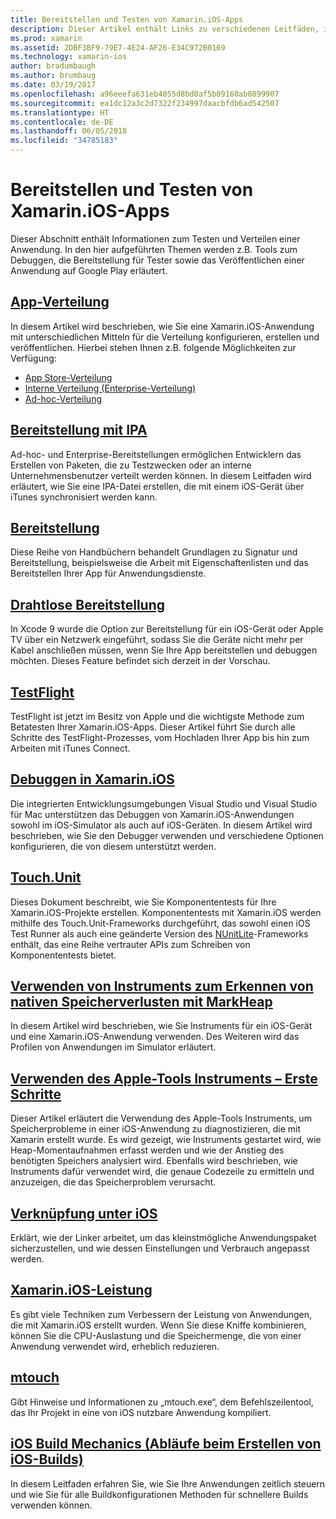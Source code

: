 ```yaml
---
title: Bereitstellen und Testen von Xamarin.iOS-Apps
description: Dieser Artikel enthält Links zu verschiedenen Leitfäden, in denen Themen zum Bereitstellen und Testen einer Xamarin.iOS-Anwendung beschrieben werden. Zum Beispiel die App-Verteilung, IPA-Dateien, Bereitstellung, drahtlose Bereitstellung, TestFlight und das Debuggen.
ms.prod: xamarin
ms.assetid: 2DBF3BF9-79E7-4E24-AF26-E34C972B0169
ms.technology: xamarin-ios
author: bradumbaugh
ms.author: brumbaug
ms.date: 03/19/2017
ms.openlocfilehash: a96eeefa631eb4055d8bd0af5b89160ab0899907
ms.sourcegitcommit: ea1dc12a3c2d7322f234997daacbfdb6ad542507
ms.translationtype: HT
ms.contentlocale: de-DE
ms.lasthandoff: 06/05/2018
ms.locfileid: "34785183"
---
```

# <a name="deploying-and-testing-xamarinios-apps"></a>Bereitstellen und Testen von Xamarin.iOS-Apps

Dieser Abschnitt enthält Informationen zum Testen und Verteilen einer Anwendung. In den hier aufgeführten Themen werden z.B. Tools zum Debuggen, die Bereitstellung für Tester sowie das Veröffentlichen einer Anwendung auf Google Play erläutert.

##  <a name="app-distributioniosdeploy-testapp-distributionindexmd"></a>[App-Verteilung](~/ios/deploy-test/app-distribution/index.md)

In diesem Artikel wird beschrieben, wie Sie eine Xamarin.iOS-Anwendung mit unterschiedlichen Mitteln für die Verteilung konfigurieren, erstellen und veröffentlichen. Hierbei stehen Ihnen z.B. folgende Möglichkeiten zur Verfügung:

- [App Store-Verteilung](~/ios/deploy-test/app-distribution/app-store-distribution/index.md)
- [Interne Verteilung (Enterprise-Verteilung)](~/ios/deploy-test/app-distribution/in-house-distribution.md)
- [Ad-hoc-Verteilung](~/ios/deploy-test/app-distribution/ad-hoc-distribution.md)

##  <a name="ipa-deploymentiosdeploy-testapp-distributionipa-supportmd"></a>[Bereitstellung mit IPA](~/ios/deploy-test/app-distribution/ipa-support.md)

Ad-hoc- und Enterprise-Bereitstellungen ermöglichen Entwicklern das Erstellen von Paketen, die zu Testzwecken oder an interne Unternehmensbenutzer verteilt werden können. In diesem Leitfaden wird erläutert, wie Sie eine IPA-Datei erstellen, die mit einem iOS-Gerät über iTunes synchronisiert werden kann.

## <a name="provisioningprovisioningindexmd"></a>[Bereitstellung](provisioning/index.md)

Diese Reihe von Handbüchern behandelt Grundlagen zu Signatur und Bereitstellung, beispielsweise die Arbeit mit Eigenschaftenlisten und das Bereitstellen Ihrer App für Anwendungsdienste. 

## <a name="wireless-deploymentwireless-deploymentmd"></a>[Drahtlose Bereitstellung](wireless-deployment.md)

 In Xcode 9 wurde die Option zur Bereitstellung für ein iOS-Gerät oder Apple TV über ein Netzwerk eingeführt, sodass Sie die Geräte nicht mehr per Kabel anschließen müssen, wenn Sie Ihre App bereitstellen und debuggen möchten. Dieses Feature befindet sich derzeit in der Vorschau.

##  <a name="testflightiosdeploy-testtestflightmd"></a>[TestFlight](~/ios/deploy-test/testflight.md)

TestFlight ist jetzt im Besitz von Apple und die wichtigste Methode zum Betatesten Ihrer Xamarin.iOS-Apps. Dieser Artikel führt Sie durch alle Schritte des TestFlight-Prozesses, vom Hochladen Ihrer App bis hin zum Arbeiten mit iTunes Connect.

##  <a name="debugging-in-xamariniosiosdeploy-testdebugging-in-xamarin-iosmd"></a>[Debuggen in Xamarin.iOS](~/ios/deploy-test/debugging-in-xamarin-ios.md)

Die integrierten Entwicklungsumgebungen Visual Studio und Visual Studio für Mac unterstützen das Debuggen von Xamarin.iOS-Anwendungen sowohl im iOS-Simulator als auch auf iOS-Geräten. In diesem Artikel wird beschrieben, wie Sie den Debugger verwenden und verschiedene Optionen konfigurieren, die von diesem unterstützt werden.

##  <a name="touchunitiosdeploy-testtouchunitmd"></a>[Touch.Unit](~/ios/deploy-test/touch.unit.md)

Dieses Dokument beschreibt, wie Sie Komponententests für Ihre Xamarin.iOS-Projekte erstellen.
Komponententests mit Xamarin.iOS werden mithilfe des Touch.Unit-Frameworks durchgeführt, das sowohl einen iOS Test Runner als auch eine geänderte Version des [NUnitLite](http://www.nunitlite.com/)-Frameworks enthält, das eine Reihe vertrauter APIs zum Schreiben von Komponententests bietet.

##  <a name="using-instruments-to-detect-native-leaks-using-markheapiosdeploy-testusing-instruments-to-detect-native-leaks-using-markheapmd"></a>[Verwenden von Instruments zum Erkennen von nativen Speicherverlusten mit MarkHeap](~/ios/deploy-test/using-instruments-to-detect-native-leaks-using-markheap.md)

In diesem Artikel wird beschrieben, wie Sie Instruments für ein iOS-Gerät und eine Xamarin.iOS-Anwendung verwenden. Des Weiteren wird das Profilen von Anwendungen im Simulator erläutert.

##  <a name="walkthrough---using-apples-instrument-tooliosdeploy-testwalkthrough-apples-instrumentmd"></a>[Verwenden des Apple-Tools Instruments – Erste Schritte](~/ios/deploy-test/walkthrough-apples-instrument.md)

Dieser Artikel erläutert die Verwendung des Apple-Tools Instruments, um Speicherprobleme in einer iOS-Anwendung zu diagnostizieren, die mit Xamarin erstellt wurde. Es wird gezeigt, wie Instruments gestartet wird, wie Heap-Momentaufnahmen erfasst werden und wie der Anstieg des benötigten Speichers analysiert wird. Ebenfalls wird beschrieben, wie Instruments dafür verwendet wird, die genaue Codezeile zu ermitteln und anzuzeigen, die das Speicherproblem verursacht.

##  <a name="linking-on-ioslinkermd"></a>[Verknüpfung unter iOS](linker.md)

Erklärt, wie der Linker arbeitet, um das kleinstmögliche Anwendungspaket sicherzustellen, und wie dessen Einstellungen und Verbrauch angepasst werden.

##  <a name="xamarinios-performanceperformancemd"></a>[Xamarin.iOS-Leistung](performance.md)

Es gibt viele Techniken zum Verbessern der Leistung von Anwendungen, die mit Xamarin.iOS erstellt wurden. Wenn Sie diese Kniffe kombinieren, können Sie die CPU-Auslastung und die Speichermenge, die von einer Anwendung verwendet wird, erheblich reduzieren.

##  <a name="mtouchmtouchmd"></a>[mtouch](mtouch.md)

Gibt Hinweise und Informationen zu „mtouch.exe“, dem Befehlszeilentool, das Ihr Projekt in eine von iOS nutzbare Anwendung kompiliert.

## <a name="ios-build-mechanicsios-build-mechanicsmd"></a>[iOS Build Mechanics (Abläufe beim Erstellen von iOS-Builds)](ios-build-mechanics.md)

In diesem Leitfaden erfahren Sie, wie Sie Ihre Anwendungen zeitlich steuern und wie Sie für alle Buildkonfigurationen Methoden für schnellere Builds verwenden können.